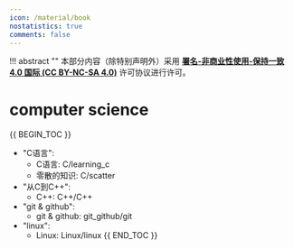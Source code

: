 ```yaml
---
icon: /material/book
nostatistics: true
comments: false
---
```

!!! abstract ""
    本部分内容（除特别声明外）采用 [**署名-非商业性使用-保持一致 4.0 国际 (CC BY-NC-SA 4.0)**](https://creativecommons.org/licenses/by-nc-sa/4.0/) 许可协议进行许可。
# computer science
{{ BEGIN_TOC }}

- "C语言":
    - C语言: C/learning_c
    - 零散的知识: C/scatter
- "从C到C++":
    - C++: C++/C++
- "git & github":
    - git & github: git_github/git    
- "linux":
    - Linux: Linux/linux
{{ END_TOC }}


